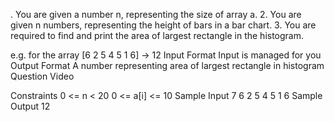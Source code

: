 . You are given a number n, representing the size of array a.
2. You are given n numbers, representing the height of bars in a bar chart.
3. You are required to find and print the area of largest rectangle in the histogram.

e.g.
for the array [6 2 5 4 5 1 6] -> 12
Input Format
Input is managed for you
Output Format
A number representing area of largest rectangle in histogram
Question Video

Constraints
0 <= n < 20
0 <= a[i] <= 10
Sample Input
7
6
2
5
4
5
1
6
Sample Output
12
